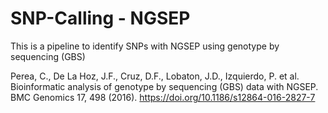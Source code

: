 # SNP-Calling - NGSEP

This is a pipeline to identify SNPs with NGSEP using genotype by sequencing (GBS)

Perea, C., De La Hoz, J.F., Cruz, D.F., Lobaton, J.D., Izquierdo, P. et al. Bioinformatic analysis of genotype by sequencing (GBS) data with NGSEP. BMC Genomics 17, 498 (2016). https://doi.org/10.1186/s12864-016-2827-7



